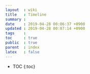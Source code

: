 ```yaml
---
layout  : wiki
title   : Timeline
summary : 
date    : 2019-04-28 00:06:37 +0900
updated : 2019-04-28 00:07:14 +0900
tags    : 
toc     : true
public  : true
parent  : index
latex   : false
---
```

* TOC
{:toc}

# 
